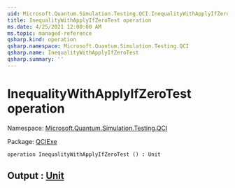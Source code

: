 ```yaml
---
uid: Microsoft.Quantum.Simulation.Testing.QCI.InequalityWithApplyIfZeroTest
title: InequalityWithApplyIfZeroTest operation
ms.date: 4/25/2021 12:00:00 AM
ms.topic: managed-reference
qsharp.kind: operation
qsharp.namespace: Microsoft.Quantum.Simulation.Testing.QCI
qsharp.name: InequalityWithApplyIfZeroTest
qsharp.summary: ''
---
```


# InequalityWithApplyIfZeroTest operation

Namespace: [Microsoft.Quantum.Simulation.Testing.QCI](xref:Microsoft.Quantum.Simulation.Testing.QCI)

Package: [QCIExe](https://nuget.org/packages/QCIExe)




```qsharp
operation InequalityWithApplyIfZeroTest () : Unit
```


## Output : [Unit](xref:microsoft.quantum.qsharp.valueliterals#unit-literal)

